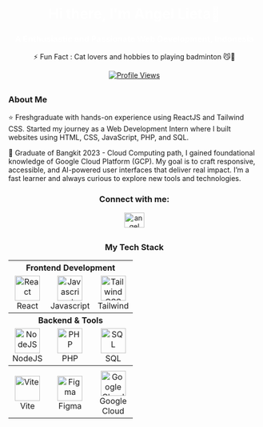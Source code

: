 <h1 align="center" style="color:white;">Hi there, I'm Angel Lieta👋</h1>
<h3 align="center" style="color:white;">A Enthusiastic and Passionate Web Development, Indonesia</h3>

<p align="center">⚡ Fun Fact : Cat lovers and hobbies to playing badminton 😼💖 </p>
<p align="center">
  <a href="https://github.com/USERNAME_GITHUB">
      <img src="https://komarev.com/ghpvc/?username=angellieta&style=flat-square&color=blue" alt="Profile Views"/></a>
</p>

<h2></h2>

<h3>About Me</h3>
<p> ⭐ Freshgraduate with hands-on experience using ReactJS and Tailwind CSS. Started my journey as a Web Development Intern where I built websites using HTML, CSS, JavaScript, PHP, and SQL. </p>
<p> 🚀 Graduate of Bangkit 2023 - Cloud Computing path, I gained foundational knowledge of Google Cloud Platform (GCP). My goal is to craft responsive, accessible, and AI-powered user interfaces that deliver real impact. I’m a fast learner and always curious to explore new tools and technologies.</p>

<h3 align="center">Connect with me:</h3>
<p align="center">
<a href="https://linkedin.com/in/angel lieta" target="blank"><img align="center" src="https://raw.githubusercontent.com/rahuldkjain/github-profile-readme-generator/master/src/images/icons/Social/linked-in-alt.svg" alt="angel lieta" height="30" width="40" /></a>
</p>

<h2></h2>

<h3 align="center">My Tech Stack</h3>
<table align="center" border="0" cellspacing="10">
  <tr>
    <th colspan="3" align="center" >
      Frontend Development
    </th>
  </tr>

  <tr>
    <td align="center">
      <img src="https://cdn.jsdelivr.net/gh/devicons/devicon/icons/react/react-original.svg" alt="React" width="50" height="50"/>
      <br/>React
    </td>
    <td align="center">
      <img src="https://cdn.jsdelivr.net/gh/devicons/devicon/icons/javascript/javascript-original.svg" alt="Javascript" width="50" height="50"/>
      <br/>Javascript
    </td>
    <td align="center">
      <img src="https://www.vectorlogo.zone/logos/tailwindcss/tailwindcss-icon.svg" alt="Tailwind CSS" width="50" height="50"/> 
      <br/>Tailwind
    </td>
  </tr>

  <tr>
    <th colspan="3" align="center">
    Backend & Tools
    </th>
  </tr>

  <tr>
    <td align="center">
      <img src="https://cdn.jsdelivr.net/gh/devicons/devicon/icons/nodejs/nodejs-original.svg" alt="NodeJS" width="50" height="50"/>
      <br/>NodeJS
    </td>
    <td align="center">
      <img src="https://cdn.jsdelivr.net/gh/devicons/devicon/icons/php/php-original.svg" alt="PHP" width="50" height="50"/>
      <br/>PHP
    </td>
    <td align="center">
      <img src="https://cdn.jsdelivr.net/gh/devicons/devicon/icons/sqlite/sqlite-original.svg" alt="SQL" width="50" height="50"/>
      <br/>SQL
    </td>
  </tr>

  <tr>
    <th colspan="3" >
    </th>
  </tr>

  <tr>
    <td align="center">
      <img src="https://cdn.jsdelivr.net/gh/devicons/devicon/icons/vitejs/vitejs-original.svg" alt="Vite" width="50" height="50"/>
      <br/>Vite
    </td>
    <td align="center">
      <img src="https://cdn.jsdelivr.net/gh/devicons/devicon/icons/figma/figma-original.svg" alt="Figma" width="50" height="50"/>
      <br/>Figma
    </td>
    <td align="center">
      <img src="https://cdn.jsdelivr.net/gh/devicons/devicon/icons/googlecloud/googlecloud-original.svg" alt="Google Cloud" width="50" height="50"/>
      <br/>Google <br/> Cloud
    </td>
  </tr>
</table>

<br>






<!--
**Angellieta/Angellieta** is a ✨ _special_ ✨ repository because its `README.md` (this file) appears on your GitHub profile.

Here are some ideas to get you started:

- 🔭 I’m currently working on ...
- 🌱 I’m currently learning ...
- 👯 I’m looking to collaborate on ...
- 🤔 I’m looking for help with ...
- 💬 Ask me about ...
- 📫 How to reach me: ...
- 😄 Pronouns: ...
- ⚡ Fun fact: ...
-->
